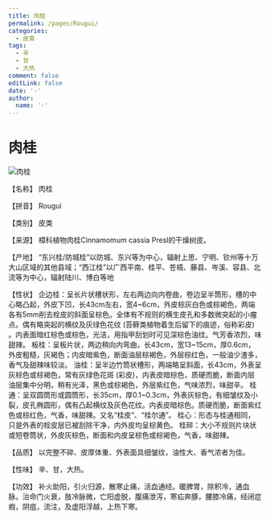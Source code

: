 ```yaml
---
title: 肉桂
permalink: /pages/Rougui/
categories: 
  - 皮类
tags: 
  - 辛
  - 甘
  - 大热
comment: false
editLink: false
date: '·'
author: 
  name: '·'
---
```

# 肉桂

![肉桂](https://sys01.lib.hkbu.edu.hk/cmed/mmid/images/B00351.jpg)

<!-- more -->
【名称】	肉桂	

【拼音】	Rougui

【类别】	皮类

【来源】	樟科植物肉桂Cinnamomum cassia Presl的干燥树皮。

【产地】	“东兴桂/防城桂”以防城、东兴等为中心，辐射上思、宁明、钦州等十万大山区域的其他县域；“西江桂”以广西平南、桂平、苍梧、藤县、岑溪、容县、北流等为中心，辐射陆川、博白等地

【性状】	企边桂：呈长片状槽状形，左右两边向内卷曲，卷边呈半筒形，槽的中心略凸起，外皮下凹，长43cm左右，宽4~6cm，外皮棕灰白色或棕褐色，两端各有5mm削去栓皮的斜面呈棕色。全体有不规则的横生皮孔和多数微突起的小瘤点。偶有略突起的横纹及灰绿色花纹 (苔藓类植物着生后留下的痕迹，俗称彩皮) 。内表面暗红棕色或棕色，光洁，用指甲刮划时可见深棕色油纹。气芳香浓烈，味甜辣。
板桂：呈板片状，两边稍向内弯曲，长43cm，宽13~15cm，厚0.6cm，外皮粗糙，灰褐色；内皮暗紫色，断面油层棕褐色，外层棕红色，一般油少渣多，香气及甜辣味较淡。
油桂：呈半边竹筒状槽形，两端略呈斜面，长43cm，外表呈灰棕色或棕褐色，常有灰绿色花斑 (彩皮)，内表皮暗棕色，质硬而脆，断面内层油层集中分明，稍有光泽，黑色或棕褐色，外层紫红色，气味浓烈，味甜辛。
桂通：呈双圆筒形或圆筒形，长35cm，厚0.1~0.3cm，外表灰棕色，有细皱纹及小裂，皮孔椭圆形，偶有凸起横纹及灰色花纹。内表皮暗棕色。质硬而脆，断面紫红色或棕红色，气香，味甜辣。又名“桂皮”、“桂尔通”。
桂心：形态与桂通相同，只是外表的栓皮层已被刮除干净，内外皮均呈棕黄色。
桂碎：大小不规则片块状或短卷筒状，外皮灰棕色，断面和内皮呈棕色或棕褐色，气香，味甜辣。

【品质】	以完整不碎、皮厚体重、外表面具细皱纹，油性大、香气浓者为佳。

【性味】	辛、甘，大热。

【功效】	补火助阳，引火归源，散寒止痛，活血通经。暖脾胃，除积冷，通血脉。治命门火衰，肢冷脉微，亡阳虚脱，腹痛泄泻，寒疝奔豚，腰膝冷痛，经闭症瘕，阴疽，流注，及虚阳浮越，上热下寒。
